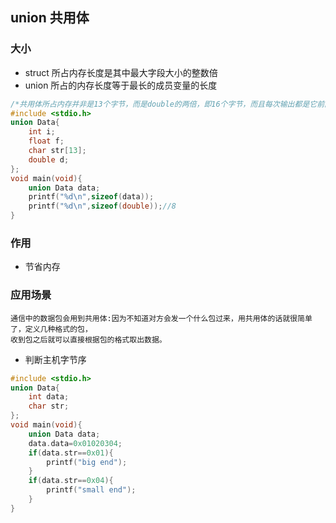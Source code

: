 ## union 共用体
### 大小
* struct 所占内存长度是其中最大字段大小的整数倍
* union 所占的内存长度等于最长的成员变量的长度
```c
/*共用体所占内存并非是13个字节，而是double的两倍，即16个字节，而且每次输出都是它前面离它最近的值*/
#include <stdio.h>
union Data{
    int i;
    float f;
    char str[13];
    double d;
};
void main(void){
    union Data data;
    printf("%d\n",sizeof(data));
    printf("%d\n",sizeof(double));//8
}
```
### 作用
* 节省内存
### 应用场景
```
通信中的数据包会用到共用体:因为不知道对方会发一个什么包过来，用共用体的话就很简单了，定义几种格式的包，
收到包之后就可以直接根据包的格式取出数据。
```
* 判断主机字节序
```c
#include <stdio.h>
union Data{
    int data;
    char str;
};
void main(void){
    union Data data;
    data.data=0x01020304;
    if(data.str==0x01){
        printf("big end");
    }
    if(data.str==0x04){
        printf("small end");
    }
}
```